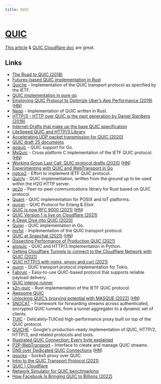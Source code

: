 ```yaml
---
title: QUIC
---
```


# [QUIC](https://quicwg.org/)

[This article](https://www.youtube.com/watch?v=HnDsMehSSY4) & [QUIC Cloudflare doc](https://cloudflare-quic.com/) are great.

## Links

- [The Road to QUIC (2018)](https://blog.cloudflare.com/the-road-to-quic/)
- [Futures-based QUIC implementation in Rust](https://github.com/djc/quinn)
- [Quiche](https://github.com/cloudflare/quiche) - Implementation of the QUIC transport protocol as specified by the IETF.
- [QUIC implementation in pure go](https://github.com/lucas-clemente/quic-go)
- [Employing QUIC Protocol to Optimize Uber’s App Performance (2019)](https://eng.uber.com/employing-quic-protocol/) ([HN](https://news.ycombinator.com/item?id=19962778))
- [Neqo](https://github.com/mozilla/neqo) - Implementation of QUIC written in Rust.
- [HTTP/3 - HTTP over QUIC is the next generation by Daniel Stenberg (2019)](https://www.youtube.com/watch?v=idViw4anA6E&list=PLe9psSNJBf74yYiVXDXz8UnRnWf3NHzS-)
- [Internet-Drafts that make up the base QUIC specification](https://github.com/quicwg/base-drafts)
- [LiteSpeed QUIC and HTTP/3 Library](https://github.com/litespeedtech/lsquic)
- [Accelerating UDP packet transmission for QUIC (2020)](https://blog.cloudflare.com/accelerating-udp-packet-transmission-for-quic/)
- [QUIC draft 25 documents](https://twitter.com/SimmerVigor/status/1219802475177353217)
- [goquic](https://github.com/devsisters/goquic) - QUIC support for Go.
- [MsQuic](https://github.com/Microsoft/msquic) - Cross platform C implementation of the IETF QUIC protocol. ([HN](https://news.ycombinator.com/item?id=23014068))
- [Working Group Last Call: QUIC protocol drafts (2020)](https://mailarchive.ietf.org/arch/msg/quic/F7wvKGnA1FJasmaE35XIxsc2Tno/) ([HN](https://news.ycombinator.com/item?id=23476462))
- [Experimenting with QUIC and WebTransport in Go](https://centrifugal.github.io/centrifugo/blog/quic_web_transport/)
- [ngtcp2](https://github.com/ngtcp2/ngtcp2) - Effort to implement IETF QUIC protocol.
- [Quicly](https://github.com/h2o/quicly) - QUIC implementation, written from the ground up to be used within the H2O HTTP server.
- [qp2p](https://github.com/maidsafe/qp2p) - Peer-to-peer communications library for Rust based on QUIC protocol.
- [Quant](https://github.com/NTAP/quant) - QUIC implementation for POSIX and IoT platforms.
- [quicer](https://github.com/emqx/quic) - QUIC Protocol for Erlang & Elixir.
- [QUIC is now RFC 9000 (2021)](https://www.fastly.com/blog/quic-is-now-rfc-9000) ([HN](https://news.ycombinator.com/item?id=27310349))
- [QUIC Version 1 is live on Cloudflare (2021)](https://blog.cloudflare.com/quic-version-1-is-live-on-cloudflare/)
- [A Deep Dive into QUIC (2020)](https://blog.cloudflare.com/last-call-for-quic/)
- [Quiwi](https://github.com/goburrow/quic) - QUIC implementation in Go.
- [mvfst](https://github.com/facebookincubator/mvfst) - Implementation of the QUIC transport protocol.
- [QUIC at Snapchat (2021)](https://eng.snap.com/quic-at-snap) ([HN](https://news.ycombinator.com/item?id=27626394))
- [Dissecting Performance of Production QUIC (2021)](https://cs.brown.edu/~tab/papers/QUIC_WWW21.pdf)
- [aioquic](https://github.com/aiortc/aioquic) - QUIC and HTTP/3 implementation in Python.
- [Getting Cloudflare Tunnels to connect to the Cloudflare Network with QUIC (2021)](https://blog.cloudflare.com/getting-cloudflare-tunnels-to-connect-to-the-cloudflare-network-with-quic/)
- [QUIC HTTP/3 with nginx, envoy and curl (2021)](https://blog.salrashid.dev/articles/2021/quic_nginx_envoy_curl/)
- [quinn](https://lib.rs/crates/quinn) - QUIC transport protocol implementation for Tokio.
- [Fabruic](https://github.com/khonsulabs/fabruic) - Easy-to-use QUIC-based protocol that supports reliable payload delivery.
- [QUIC interop runner](https://github.com/marten-seemann/quic-interop-runner)
- [s2n-quic](https://github.com/aws/s2n-quic) - Rust implementation of the IETF QUIC protocol.
- [Awesome QUIC](https://github.com/xileteam/awesome-quic)
- [Unlocking QUIC’s proxying potential with MASQUE (2022)](https://blog.cloudflare.com/unlocking-quic-proxying-potential/) ([HN](https://news.ycombinator.com/item?id=30744739))
- [SNOCAT](https://github.com/microsoft/snocat) - Framework for forwarding streams across authenticated, encrypted QUIC tunnels, from a tunnel aggregator to a dynamic set of clients.
- [TUIC](https://github.com/EAimTY/tuic) - Delicately-TUICed high-performance proxy built on top of the QUIC protocol.
- [QUICHE](https://github.com/google/quiche) - Google's production-ready implementation of QUIC, HTTP/2, HTTP/3, and related protocols and tools.
- [Illustrated QUIC Connection: Every byte explained](https://github.com/syncsynchalt/illustrated-quic)
- [P2P-WebTransport](https://github.com/w3c/p2p-webtransport) - Interface to create and manage QUIC streams.
- [DNS over Dedicated QUIC Connections](https://www.rfc-editor.org/rfc/rfc9250.html) ([HN](https://news.ycombinator.com/item?id=31380142))
- [qsocks](https://github.com/net-byte/qsocks) - Socks5 proxy over QUIC.
- [Intro to the QUIC Transport Protocol (2021)](https://www.youtube.com/watch?v=HnDsMehSSY4)
- [QUIC | Cloudflare](https://cloudflare-quic.com/)
- [Network Simulator for QUIC benchmarking](https://github.com/marten-seemann/quic-network-simulator)
- [How Facebook Is Bringing QUIC to Billions (2022)](https://www.infoq.com/presentations/facebook-quic-http3/)
